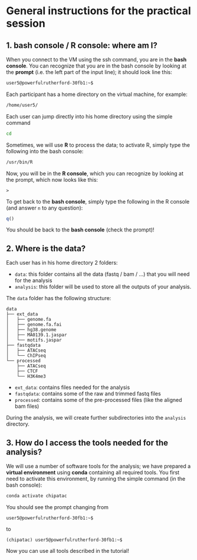 # General instructions for the practical session

## 1. bash console / R console: where am I?


When you connect to the VM using the ssh command, you are in the **bash console**. You can recognize that you are in the bash console by looking at the **prompt** (i.e. the left part of the input line); it should look line this:

```bash
user5@powerfulrutherford-30fb1:~$
```

Each participant has a home directory on the virtual machine, for example:

```bash
/home/user5/
```

Each user can jump directly into his home directory using the simple command

```bash
cd
````



Sometimes, we will use **R** to process the data; to activate R, simply type the following into the bash console:

```bash
/usr/bin/R
```

Now, you will be in the **R console**, which you can recognize by looking at the prompt, which now looks like this:

```
> 
```

To get back to the **bash console**, simply type the following in the R console (and answer `n` to any question):

```r
q()
```

You should be back to the **bash console** (check the prompt)!

## 2. Where is the data?

Each user has in his home directory 2 folders:
* `data`: this folder contains all the data (fastq / bam / ...) that you will need for the analysis
* `analysis`: this folder will be used to store all the outputs of your analysis.

The `data` folder has the following structure:

```
data
├── ext_data
│   ├── genome.fa
│   ├── genome.fa.fai
│   ├── hg38.genome
│   ├── MA0139.1.jaspar
│   └── motifs.jaspar
├── fastqdata
│   ├── ATACseq
│   └── ChIPseq
└── processed
    ├── ATACseq
    ├── CTCF
    └── H3K4me3
```

* `ext_data`: contains files  needed for the analysis
* `fastqdata`: contains some of the raw and trimmed fastq files
* `processed`: contains some of the pre-processed files (like the aligned bam files)

During the analysis, we will create further subdirectories into the `analysis` directory.

## 3. How do I access the tools needed for the analysis?

We will use a number of software tools for the analysis; we have prepared a **virtual environment** using **conda** containing all required tools. You first need to activate this environment, by running the simple command (in the bash console):

```bash
conda activate chipatac
```

You should see the prompt changing from 

```
user5@powerfulrutherford-30fb1:~$
```
to
```
(chipatac) user5@powerfulrutherford-30fb1:~$
```

Now you can use all tools described in the tutorial!

